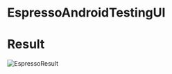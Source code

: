 # EspressoAndroidTestingUI
# Result
![EspressoResult](https://user-images.githubusercontent.com/46310990/117620950-db72af80-b192-11eb-9ead-51f7866ea33b.jpg)
